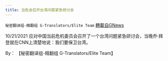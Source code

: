 ```yaml
---
title: 当危会召开台湾问题紧急研讨会
---
```

`秘密翻译组-精翻组 G-Translators/Elite Team` [轉載自GNews](https://gnews.org/zh-hans/1618038/)

10/21/2021 应对中国当前危机委员会召开了一个台湾问题紧急研讨会，当晚乔·拜登就在CNN上清楚地说：我们要保卫台湾。

By： 【秘密翻译组-精翻组 G-Translators/Elite Team】
